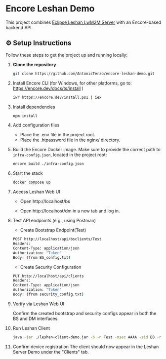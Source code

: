 # Encore Leshan Demo

This project combines [Eclipse Leshan LwM2M Server](https://github.com/rikard-sics/leshan) with an Encore-based backend API.


## ⚙️ Setup Instructions

Follow these steps to get the project up and running locally:

1. **Clone the repository**
	```bash
	git clone https://github.com/AntonisTerzo/encore-leshan-demo.git
	````

2. Install Encore CLI (for Windows, for other platforms, go to: https://encore.dev/docs/ts/install )

	```bash
	iwr https://encore.dev/install.ps1 | iex
	````

3. Install dependencies
	````bash
	npm install
	````

4. Add configuration files

	* Place the .env file in the project root.
	* Place the .htpassword file in the nginx/ directory.


5. Build the Encore Docker image. Make sure to provide the correct path to `infra-config.json`, located in the project root:

	```bash
	encore build ./infra-config.json
	````


6. Start the stack

	````bash
	docker compose up
	````



7. Access Leshan Web UI
	* Open http://localhost/bs

	* Open http://localhost/dm in a new tab and log in.


8. Test API endpoints (e.g., using Postman)

	* Create Bootstrap Endpoint(Test)
	````bash
	POST http://localhost/api/bsclients/Test
	Headers:
  	Content-Type: application/json
  	Authorization: "Token"
	Body: (from BS_config.txt)
	````

	* Create Security Configuration

	````bash
	PUT http://localhost/api/clients
	Headers:
  	Content-Type: application/json
  	Authorization: "Token"
	Body: (from security_config.txt)

	````

9. Verify via Leshan Web UI

	Confirm the created bootstrap and security configs appear in both the BS and DM interfaces.


10. Run Leshan Client

	````bash
	java -jar ./leshan-client-demo.jar -b -n Test -msec AAAA -sid BB -rid CC -u 127.0.0.1
	````

11. Confirm device registration
The client should now appear in the Leshan Server Demo under the "Clients" tab.



